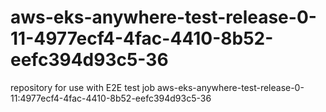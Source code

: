 # aws-eks-anywhere-test-release-0-11-4977ecf4-4fac-4410-8b52-eefc394d93c5-36
repository for use with E2E test job aws-eks-anywhere-test-release-0-11:4977ecf4-4fac-4410-8b52-eefc394d93c5-36

